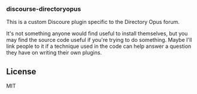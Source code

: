 ### discourse-directoryopus

This is a custom Discoure plugin specific to the Directory Opus forum.

It's not something anyone would find useful to install themselves, but you may find
the source code useful if you're trying to do something. Maybe I'll link people to
it if a technique used in the code can help answer a question they have on writing
their own plugins.

## License

MIT
